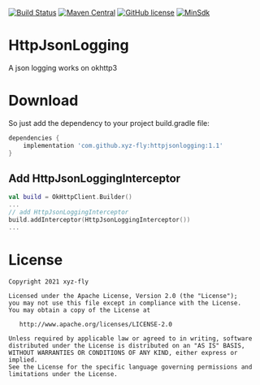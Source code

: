 [![Build Status](https://app.travis-ci.com/xyz-fly/HttpJsonLogging.svg?branch=main)](https://travis-ci.com/xyz-fly/HttpJsonLogging)
[![Maven Central](https://maven-badges.herokuapp.com/maven-central/com.github.xyz-fly/httpjsonlogging/badge.svg)](https://maven-badges.herokuapp.com/maven-central/com.github.xyz-fly/httpjsonlogging)
[![GitHub license](https://img.shields.io/badge/license-Apache%20License%202.0-blue.svg?style=flat)](https://www.apache.org/licenses/LICENSE-2.0)
[![MinSdk](https://img.shields.io/badge/%20MinSdk%20-%2021%2B%20-f0ad4e.svg)](https://android-arsenal.com/api?level=21)

# HttpJsonLogging
A json logging works on okhttp3

# Download
So just add the dependency to your project build.gradle file:
```groovy
dependencies {
    implementation 'com.github.xyz-fly:httpjsonlogging:1.1'
}
```

## Add HttpJsonLoggingInterceptor
```kotlin
val build = OkHttpClient.Builder()
...
// add HttpJsonLoggingInterceptor
build.addInterceptor(HttpJsonLoggingInterceptor())
...
```

# License

    Copyright 2021 xyz-fly

    Licensed under the Apache License, Version 2.0 (the "License");
    you may not use this file except in compliance with the License.
    You may obtain a copy of the License at

       http://www.apache.org/licenses/LICENSE-2.0

    Unless required by applicable law or agreed to in writing, software
    distributed under the License is distributed on an "AS IS" BASIS,
    WITHOUT WARRANTIES OR CONDITIONS OF ANY KIND, either express or implied.
    See the License for the specific language governing permissions and
    limitations under the License.
